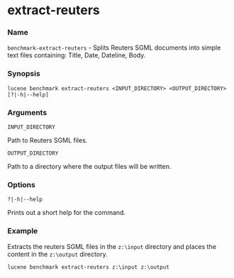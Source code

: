 ﻿# extract-reuters

### Name

`benchmark-extract-reuters` - Splits Reuters SGML documents into simple text files containing: Title, Date, Dateline, Body.

### Synopsis

```console
lucene benchmark extract-reuters <INPUT_DIRECTORY> <OUTPUT_DIRECTORY> [?|-h|--help]
```

### Arguments

`INPUT_DIRECTORY`

Path to Reuters SGML files.

`OUTPUT_DIRECTORY`

Path to a directory where the output files will be written.

### Options

`?|-h|--help`

Prints out a short help for the command.

### Example

Extracts the reuters SGML files in the `z:\input` directory and places the content in the `z:\output` directory.

```console
lucene benchmark extract-reuters z:\input z:\output
```
